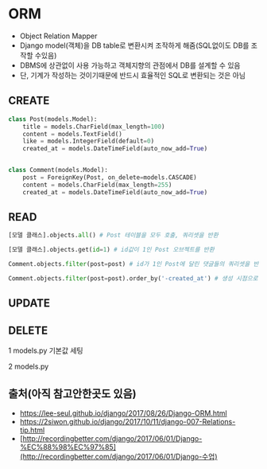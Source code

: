 # ORM

- Object Relation Mapper
- Django model(객체)을 DB table로 변환시켜 조작하게 해줌(SQL없이도 DB를 조작할 수있음)
- DBMS에 상관없이 사용 가능하고 객체지향의 관점에서 DB를 설계할 수 있음
- 단, 기계가 작성하는 것이기때문에 반드시 효율적인 SQL로 변환되는 것은 아님

## CREATE

```python
class Post(models.Model):
    title = models.CharField(max_length=100)
    content = models.TextField()
    like = models.IntegerField(default=0)
    created_at = models.DateTimeField(auto_now_add=True)


class Comment(models.Model):
    post = ForeignKey(Post, on_delete=models.CASCADE)
    content = models.CharField(max_length=255)
    created_at = models.DateTimeField(auto_now_add=True)
```

## READ

```python
[모델 클래스].objects.all() # Post 테이블을 모두 호출, 쿼리셋을 반환

[모델 클래스].objects.get(id=1) # id값이 1인 Post 오브젝트를 반환

Comment.objects.filter(post=post) # id가 1인 Post에 달린 댓글들의 쿼리셋을 반환

Comment.objects.filter(post=post).order_by('-created_at') # 생성 시점으로 정렬
```

## UPDATE

## DELETE



1 models.py 기본값 세팅

2 models.py 



## 출처(아직 참고안한곳도 있음)

- <https://lee-seul.github.io/django/2017/08/26/Django-ORM.html>
- <https://2siwon.github.io/django/2017/10/11/django-007-Relations-tip.html>
- [http://recordingbetter.com/django/2017/06/01/Django-%EC%88%98%EC%97%85](http://recordingbetter.com/django/2017/06/01/Django-수업)